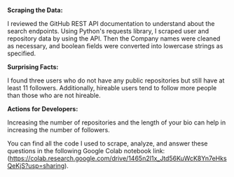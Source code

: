 **Scraping the Data:**

I reviewed the GitHub REST API documentation to understand about the search endpoints. 
Using Python's requests library, I scraped user and repository data by using the API. 
Then the Company names were cleaned as necessary, and boolean fields were converted into lowercase strings as specified.

**Surprising Facts:**

I found three users who do not have any public repositories but still have at least 11 followers. 
Additionally, hireable users tend to follow more people than those who are not hireable.

**Actions for Developers:**

Increasing the number of repositories and the length of your bio can help in increasing the number of followers.

You can find all the code I used to scrape, analyze, and answer these questions in the following Google Colab notebook link: 
(https://colab.research.google.com/drive/1465n2I1x_Jtd56KuWcK8Yn7eHksQeKjS?usp=sharing).
